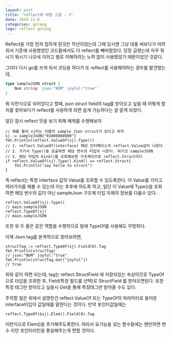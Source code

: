 ```yaml
---
layout: post
title: "reflect에 대한 고찰 - 1"
date: 2019-11-6
categories: golang
tags: reflect golang
---
```


Reflect을 가장 먼저 접하게 된것은 작년이었는데 그때 당시엔 그냥 대충 써보다가 어려워서 기존에 사용했었던 코드들에서도 다 reflect를 빼버렸었다. 당장 급했는데 자꾸 뭐시기 뭐시기 나오네 이러고 별로 이해하려는 노력 없이 사용했었기 때문이었던 것같다.

그러다 다시 go를 쓰게 되서 코딩을 하다가 또 reflect를 사용해야하는 경우를 발견했는데,

~~~go
type sampleJSON struct {
	Num string `json:"NUM" joyful:"true"`
}
~~~

뭐 이런식으로 되어있다고 할때, json struct field의 tag를 받아오고 싶을 때 어떻게 할지를 찾아보다가 reflect를 사용하게 되면 쉽게 가능하다는 걸 알게 되었다.


일단 잠시 reflect 맛을 보기 위해 예제를 수행해보자
~~~
// 예를 들어 sj라는 이름의 sample Json struct가 있다고 하자
sj := sampleJSON{"01000000000"}
fmt.Println(reflect.ValueOf(sj).Type())
// 1. reflect.ValueOf(interface) 해당 인터페이스의 reflect.Value값이 나온다
// 2. 거기서 Type()을 호출하면 해당 변수의 타입이 나온다. 여기선 sampleJSON
// 3. 해당 타입의 Kind()를 조회해보면 구조체이므로 reflect.Struct이다
if reflect.ValueOf(sj).Type().Kind() == reflect.Struct{
	fmt.Println("say hello to struct")
}
~~~

즉 reflect는 특정 interface 값의 Value를 조회할 수 있도록한다. 이 Value를 가지고 여러가지를 해볼 수 있는데 이는 추후에 하도록 하고, 일단 이 Value에 Type()을 조회하면 해당 변수의 값이 아닌 sampleJson 구조체 타입 자체의 정보를 다룰수 있다.

~~~
reflect.ValueOf(sj).Type()
// main.sampleJSON
reflect.TypeOf(sj)
// main.sampleJSON
~~~
또한 위 두 줄은 같은 역할을 수행하므로 밑에 TypeOf를 사용해도 무방하다.


이제 Json tag를 본격적으로 찾아보려면,
~~~
structTag := reflect.TypeOf(sj).Field(0).Tag
fmt.Println(structTag)
// json:"NUM" joyful:"true"
fmt.Println(structTag.Get("joyful"))
// true
~~~

위와 같이 하면 되는데, tag는 reflect.StructField 에 저장되있는 속성이므로 TypeOf으로 타입을 조회한 후, Field(특정 필드를 선택)로 StructField 를 받아오면된다. 또한 특정 태그만 받아오고 싶을시 Get을 통해 특정태그만 받아올 수도 있다.


주의할 점은 위에서 설명한건 reflect.ValueOf 또는 TypeOf의 파라미터로 들어온 interface타입이 값일때를 말한다는 것이다. 만약 포인터값일때는
~~~
reflect.TypeOf(&sj).Elem().Field(0).Tag
~~~

이런식으로 Elem()을 추가해주도록한다. 따라서 요기능을 넣는 함수들에는 왠만하면 변수 리턴 포인터리턴을 통일해주는게 편할 것이다.